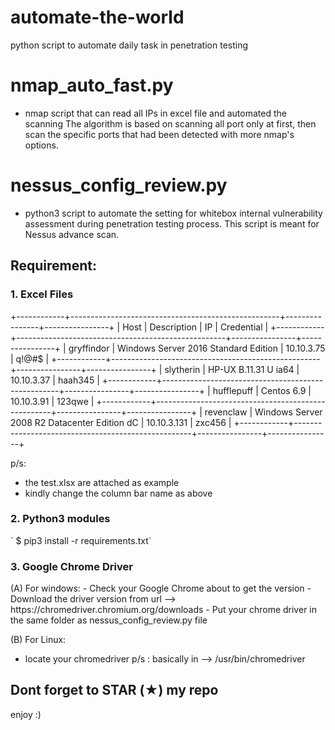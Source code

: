 # automate-the-world
python script to automate daily task in penetration testing

# nmap_auto_fast.py #
- nmap script that can read all IPs in excel file and automated the scanning
The algorithm is based on scanning all port only at first, then scan the specific ports that had been detected with more nmap's options.

# nessus_config_review.py #
- python3 script to automate the setting for whitebox internal vulnerability assessment during penetration testing process. This script is meant for Nessus advance scan.

<h2> Requirement: </h2>
<h3> 1. Excel Files </h3>
+------------+----------------------------------------------------+----------------+----------------+
|    Host    |  Description                                       |      IP        |   Credential   |
+------------+----------------------------------------------------+----------------+----------------+
| gryffindor |  Windows Server 2016 Standard Edition              |   10.10.3.75   |    q!@#$       |
+------------+----------------------------------------------------+----------------+----------------+
| slytherin  |  HP-UX  B.11.31 U ia64                             |   10.10.3.37   |    haah345     |
+------------+----------------------------------------------------+----------------+----------------+
| hufflepuff |  Centos 6.9                                        |   10.10.3.91   |    123qwe      |
+------------+----------------------------------------------------+----------------+----------------+
| revenclaw  |  Windows Server 2008 R2 Datacenter Edition dC      |   10.10.3.131  |    zxc456      |
+------------+----------------------------------------------------+----------------+----------------+

p/s: 
- the test.xlsx are attached as example
- kindly change the column bar name as above

<h3> 2. Python3 modules </h3>
` $ pip3 install -r requirements.txt`

<h3> 3. Google Chrome Driver </h3>
(A) For windows:
- Check your Google Chrome about to get the version
- Download the driver version from url --> https://chromedriver.chromium.org/downloads
- Put your chrome driver in the same folder as nessus_config_review.py file

(B) For Linux:
- locate your chromedriver
p/s : basically in --> /usr/bin/chromedriver

<h2>Dont forget to STAR (★) my repo</h2>

enjoy :)


